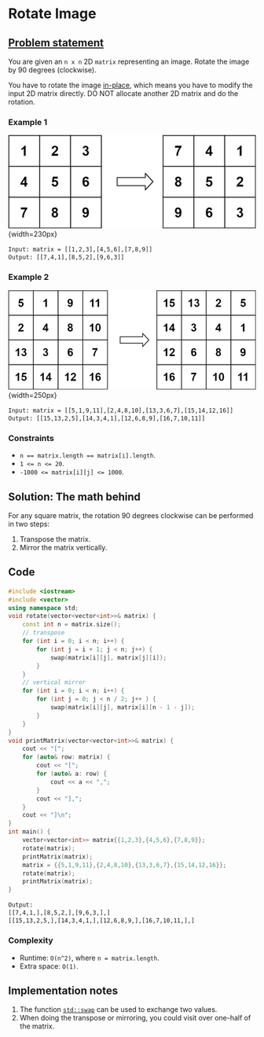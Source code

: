 # Rotate Image


## [Problem statement](https://leetcode.com/problems/rotate-image/)

You are given an `n x n` 2D `matrix` representing an image. Rotate the image by 90 degrees (clockwise).

You have to rotate the image [in-place](https://en.wikipedia.org/wiki/In-place_algorithm), which means you have to modify the input 2D matrix directly. DO NOT allocate another 2D matrix and do the rotation.


### Example 1
![The matrix of Example 1 and its rotation](01_ARR_48_mat1.jpg){width=230px}
```text
Input: matrix = [[1,2,3],[4,5,6],[7,8,9]]
Output: [[7,4,1],[8,5,2],[9,6,3]]
```

### Example 2
![The matrix of Example 2 and its rotation](01_ARR_48_mat2.jpg){width=250px}
```text
Input: matrix = [[5,1,9,11],[2,4,8,10],[13,3,6,7],[15,14,12,16]]
Output: [[15,13,2,5],[14,3,4,1],[12,6,8,9],[16,7,10,11]]
``` 

### Constraints

* `n == matrix.length == matrix[i].length`.
* `1 <= n <= 20`.
* `-1000 <= matrix[i][j] <= 1000`.

## Solution: The math behind

For any square matrix, the rotation 90 degrees clockwise can be performed in two steps:

1. Transpose the matrix.
2. Mirror the matrix vertically.

## Code
```cpp
#include <iostream>
#include <vector>
using namespace std;
void rotate(vector<vector<int>>& matrix) {
    const int n = matrix.size();
    // transpose
    for (int i = 0; i < n; i++) {
        for (int j = i + 1; j < n; j++) {
            swap(matrix[i][j], matrix[j][i]);
        }
    }
    // vertical mirror
    for (int i = 0; i < n; i++) {
        for (int j = 0; j < n / 2; j++ ) {
            swap(matrix[i][j], matrix[i][n - 1 - j]);
        }
    }
}
void printMatrix(vector<vector<int>>& matrix) {
    cout << "[";
    for (auto& row: matrix) {
        cout << "[";
        for (auto& a: row) {
            cout << a << ",";
        }
        cout << "],";
    }
    cout << "]\n";
}
int main() {
    vector<vector<int>> matrix{{1,2,3},{4,5,6},{7,8,9}};
    rotate(matrix);
    printMatrix(matrix);
    matrix = {{5,1,9,11},{2,4,8,10},{13,3,6,7},{15,14,12,16}};
    rotate(matrix);
    printMatrix(matrix);
}
```
```text
Output:
[[7,4,1,],[8,5,2,],[9,6,3,],]
[[15,13,2,5,],[14,3,4,1,],[12,6,8,9,],[16,7,10,11,],]
```

### Complexity
* Runtime: `O(n^2)`, where `n = matrix.length`.
* Extra space: `O(1)`.

## Implementation notes
1. The function [`std::swap`](https://en.cppreference.com/w/cpp/algorithm/swap) can be used to exchange two values.
2. When doing the transpose or mirroring, you could visit over one-half of the matrix.
